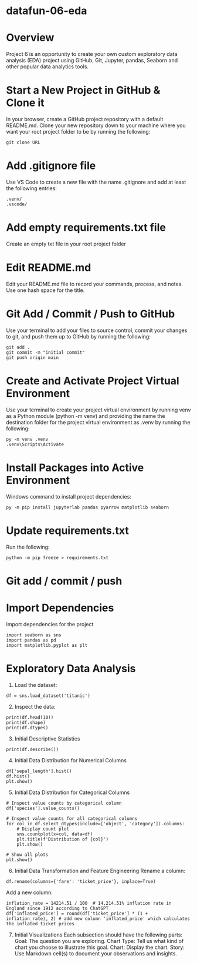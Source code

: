 # datafun-06-eda

# Overview
Project 6 is an opportunity to create your own custom exploratory data analysis (EDA) project using GitHub, Git, Jupyter, pandas, Seaborn and other popular data analytics tools.

# Start a New Project in GitHub & Clone it
In your browser, create a GitHub project repository with a default README.md. Clone your new repository down to your machine where you want your root project folder to be by running the following:
```
git clone URL
```

# Add .gitignore file
Use VS Code to create a new file with the name .gitignore and add at least the following entries:
```
.venv/
.vscode/
```

# Add empty requirements.txt file
Create an empty txt file in your root project folder

# Edit README.md
Edit your README.md file to record your commands, process, and notes. Use one hash space for the title.

# Git Add / Commit / Push to GitHub
Use your terminal to add your files to source control, commit your changes to git, and push them up to GitHub by running the following:
```
git add .
git commit -m "initial commit"
git push origin main
```

# Create and Activate Project Virtual Environment
Use your terminal to create your project virtual environment by running venv as a Python module (python -m venv) and providing the name the destination folder for the project virtual environment as .venv by running the following:
```
py -m venv .venv
.venv\Scripts\Activate
```

# Install Packages into Active Environment
Windows command to install project dependencies:
```
py -m pip install jupyterlab pandas pyarrow matplotlib seaborn
```

# Update requirements.txt
Run the following:
```
python -m pip freeze > requirements.txt
```

# Git add / commit / push

# Import Dependencies
Import dependencies for the project
```
import seaborn as sns
import pandas as pd
import matplotlib.pyplot as plt
```

# Exploratory Data Analysis
1. Load the dataset:
```
df = sns.load_dataset('titanic')
```

2. Inspect the data:
```
print(df.head(10))
print(df.shape)
print(df.dtypes)
```

3. Initial Descriptive Statistics
```
print(df.describe())
```

4. Initial Data Distribution for Numerical Columns
```
df['sepal_length'].hist()
df.hist()
plt.show()
```

5. Initial Data Distribution for Categorical Columns
```
# Inspect value counts by categorical column
df['species'].value_counts()

# Inspect value counts for all categorical columns
for col in df.select_dtypes(include=['object', 'category']).columns:
    # Display count plot
    sns.countplot(x=col, data=df)
    plt.title(f'Distribution of {col}')
    plt.show()

# Show all plots
plt.show()
```

6. Initial Data Transformation and Feature Engineering
Rename a column:
```
df.rename(columns={'fare': 'ticket_price'}, inplace=True)
```
Add a new column:
```
inflation_rate = 14214.51 / 100  # 14,214.51% inflation rate in England since 1912 according to ChatGPT
df['inflated_price'] = round(df['ticket_price'] * (1 + inflation_rate), 2) # add new column 'inflated_price' which calculates the inflated ticket prices
```

7. Initial Visualizations
Each subsection should have the following parts:
Goal: The question you are exploring.
Chart Type: Tell us what kind of chart you choose to illustrate this goal.
Chart: Display the chart.
Story: Use Markdown cell(s) to document your observations and insights.
   


